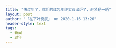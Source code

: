 ```yaml
---
title: "快过年了，你们的红包年终奖该出炉了，赶紧晒一晒"
layout: post
author: "「在下叶良辰」 on 2020-1-16 13:26"
header-style: text
tags:
  - 新闻
  - 过年
---
```


<head></head>
<body>
 <br>
</body>


